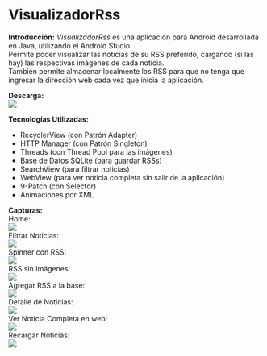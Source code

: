 # VisualizadorRss
<b>Introducción:</b>
<i>VisualizadorRss</i> es una aplicación para Android desarrollada en Java, utilizando el Android Studio. <br/>
Permite poder visualizar las noticias de su RSS preferido, cargando (si las hay) las respectivas imágenes de cada noticia. <br/>
También permite almacenar localmente los RSS para que no tenga que ingresar la dirección web cada vez que inicia la aplicación.<br/>

<b>Descarga:</b> <br>
<a href="https://mega.co.nz/#!Mt5FHCDR!xTLYbjeGBpRhX-g_rItC69wZFxzpQnKfCwLA9UUsLo8" target="_blank"><img src="http://k30.kn3.net/B/4/9/9/5/F/EFD.gif"/></a>

<b>Tecnologías Utilizadas:</b>
<ul>
  <li>RecyclerView (con Patrón Adapter)</li>
  <li>HTTP Manager (con Patrón Singleton)</li>
  <li>Threads (con Thread Pool para las imágenes)</li>
  <li>Base de Datos SQLite (para guardar RSSs)</li>
  <li>SearchView (para filtrar noticias)</li>
  <li>WebView (para ver noticia completa sin salir de la aplicación)</li>
  <li>9-Patch (con Selector)</li>
  <li>Animaciones por XML</li>
</ul>

<b>Capturas:</b>
<br>
Home: <br/> <img src="http://i.imgur.com/dYC9bBx.jpg"/> <br/>
Filtrar Noticias: <br/> <img src="http://i.imgur.com/5ByQj1d.jpg"><br/>
Spinner con RSS: <br/> <img src="http://i.imgur.com/rd7woig.jpg"><br/>
RSS sin Imágenes: <br/> <img src="http://i.imgur.com/CcIlmml.jpg"><br/>
Agregar RSS a la base: <br/> <img src="http://i.imgur.com/P5pMRGA.jpg"><br/>
Detalle de Noticias: <br/> <img src="http://i.imgur.com/NBAmgFj.jpg"><br/>
Ver Noticia Completa en web: <br/> <img src="http://i.imgur.com/Id2WCEu.jpg"><br/>
Recargar Noticias: <br/> <img src="http://i.imgur.com/dALipW3.jpg">